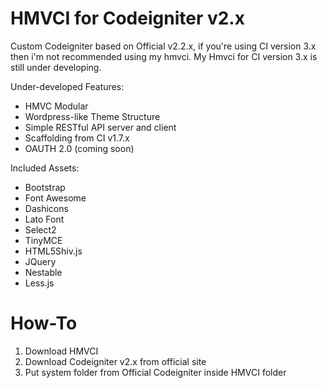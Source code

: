 # HMVCI for Codeigniter v2.x
Custom Codeigniter based on Official v2.2.x, if you're using CI version 3.x then i'm not recommended
using my hmvci. My Hmvci for CI version 3.x is still under developing.

Under-developed Features:
- HMVC Modular
- Wordpress-like Theme Structure
- Simple RESTful API server and client
- Scaffolding from CI v1.7.x
- OAUTH 2.0 (coming soon)

Included Assets:
- Bootstrap
- Font Awesome
- Dashicons
- Lato Font
- Select2
- TinyMCE
- HTML5Shiv.js
- JQuery
- Nestable
- Less.js

How-To
==============================
1.  Download HMVCI
2.  Download Codeigniter v2.x from official site
3.  Put system folder from Official Codeigniter inside HMVCI folder
